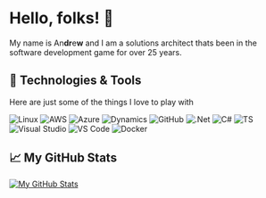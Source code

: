 <!--
**drwharris/drwharris** is a ✨ _special_ ✨ repository because its `README.md` (this file) appears on your GitHub profile.

Here are some ideas to get you started:

- 🔭 I’m currently working on ...
- 🌱 I’m currently learning ...
- 👯 I’m looking to collaborate on ...
- 🤔 I’m looking for help with ...
- 💬 Ask me about ...
- 📫 How to reach me: ...
- 😄 Pronouns: ...
- ⚡ Fun fact: ...
-->

# Hello, folks! 👋
My name is An**dr**e**w** and I am a solutions architect thats been in the software development game for over 25 years.

## 🔧 Technologies & Tools
Here are just some of the things I love to play with

![Linux](https://img.shields.io/badge/OS-Linux-informational?style=plastic&logo=linux&logoColor=white&color=#FCC624)
![AWS](https://img.shields.io/badge/Platform-AWS-informational?style=plastic&logo=amazonaws&logoColor=white&color=#232F3E)
![Azure](https://img.shields.io/badge/Platform-Azure-informational?style=plastic&logo=microsoftazure&logoColor=white&color=#0078D4)
![Dynamics](https://img.shields.io/badge/Platform-D365-informational?style=plastic&logo=dynamics365&logoColor=white&color=#0B53CE)
![GitHub](https://img.shields.io/badge/Platform-GitHub-informational?style=plastic&logo=github&logoColor=#white&color=#0B53CE)
![.Net](https://img.shields.io/badge/Tools-.NET-informational?style=plastic&logo=dotnet&logoColor=white&color=#512BD4)
![C#](https://img.shields.io/badge/Languages-C%23-informational?style=plastic&logo=csharp&logoColor=white&color=#512BD4)
![TS](https://img.shields.io/badge/Languages-TypeScript-informational?style=plastic&logo=typescript&logoColor=white&color=#512BD4)
![Visual Studio](https://img.shields.io/badge/Tools-Visual%20Studio-informational?style=plastic&logo=visualstudio&logoColor=white&color=#5C2D91)
![VS Code](https://img.shields.io/badge/Tools-VS%20Code-informational?style=plastic&logo=visualstudiocode&logoColor=white&color=#007ACC)
![Docker](https://img.shields.io/badge/Tools-Docker-informational?style=plastic&logo=docker&logoColor=white&color=#2496ED)

## 📈 My GitHub Stats
<a href="https://github.com/drwharris">
  <img align="center" src="https://github-readme-stats.vercel.app/api?username=drwharris&show_icons=true&line_height=27&count_private=true" alt="My GitHub Stats" />
</a>
